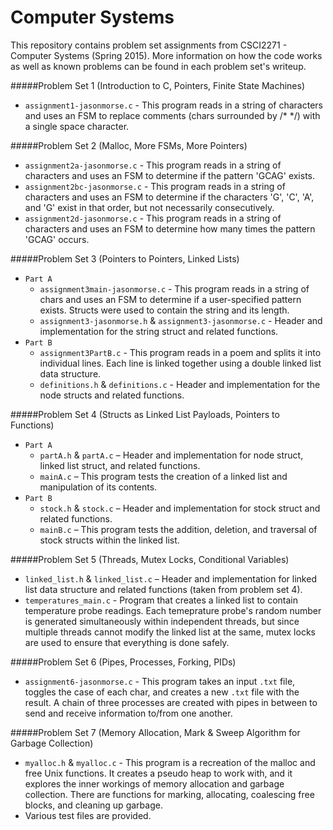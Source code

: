 Computer Systems
==================

This repository contains problem set assignments from CSCI2271 - Computer Systems (Spring 2015). More information on how the code works as well as known problems can be found in each problem set's writeup. 

#####Problem Set 1 (Introduction to C, Pointers, Finite State Machines)
* `assignment1-jasonmorse.c` - This program reads in a string of characters and uses an FSM to replace comments (chars surrounded by /* */) with a single space character. 

#####Problem Set 2 (Malloc, More FSMs, More Pointers)
* `assignment2a-jasonmorse.c` - This program reads in a string of characters and uses an FSM to determine if the pattern 'GCAG' exists. 
* `assignment2bc-jasonmorse.c` - This program reads in a string of characters and uses an FSM to determine if the characters 'G', 'C', 'A', and 'G' exist in that order, but not necessarily consecutively. 
* `assignment2d-jasonmorse.c` - This program reads in a string of characters and uses an FSM to determine how many times the pattern 'GCAG' occurs. 

#####Problem Set 3 (Pointers to Pointers, Linked Lists)
* `Part A`
	* `assignment3main-jasonmorse.c` - This program reads in a string of chars and uses an FSM to determine if a user-specified pattern exists. Structs were used to contain the string and its length.
	* `assignment3-jasonmorse.h` & `assignment3-jasonmorse.c` - Header and implementation for the string struct and related functions. 
* `Part B`
	* `assignment3PartB.c` - This program reads in a poem and splits it into individual lines. Each line is linked together using a double linked list data structure. 
	* `definitions.h` & `definitions.c` - Header and implementation for the node structs and related functions. 

#####Problem Set 4 (Structs as Linked List Payloads, Pointers to Functions)
* `Part A` 
	* `partA.h` & `partA.c` – Header and implementation for node struct, linked list struct, and related functions.
	* `mainA.c` – This program tests the creation of a linked list and manipulation of its contents.
* `Part B` 
	* `stock.h` & `stock.c` – Header and implementation for stock struct and related functions.
	* `mainB.c` – This program tests the addition, deletion, and traversal of stock structs within the linked list.

#####Problem Set 5 (Threads, Mutex Locks, Conditional Variables)
* `linked_list.h` & `linked_list.c` – Header and implementation for linked list data structure and related functions (taken from problem set 4).
* `temperatures_main.c` - Program that creates a linked list to contain temperature probe readings. Each temeprature probe's random number is generated simultaneously within independent threads, but since multiple threads cannot modify the linked list at the same, mutex locks are used to ensure that everything is done safely. 

#####Problem Set 6 (Pipes, Processes, Forking, PIDs)
* `assignment6-jasonmorse.c` - This program takes an input `.txt` file, toggles the case of each char, and creates a new `.txt` file with the result. A chain of three processes are created with pipes in between to send and receive information to/from one another. 

#####Problem Set 7 (Memory Allocation, Mark & Sweep Algorithm for Garbage Collection)
* `myalloc.h` & `myalloc.c` - This program is a recreation of the malloc and free Unix functions. It creates a pseudo heap to work with, and it explores the inner workings of memory allocation and garbage collection. There are functions for marking, allocating, coalescing free blocks, and cleaning up garbage.
* Various test files are provided.